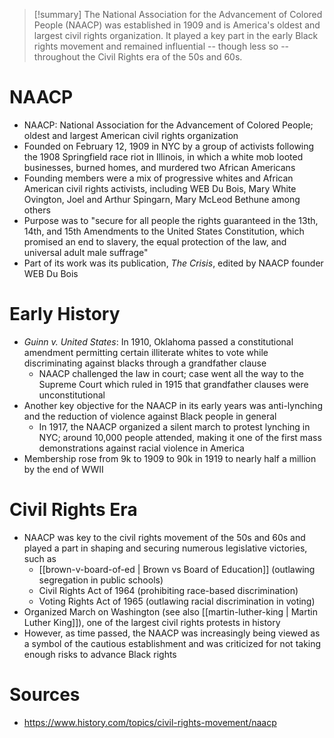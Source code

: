 > [!summary]
> The National Association for the Advancement of Colored People (NAACP) was established in 1909 and is America's oldest and largest civil rights organization. It played a key part in the early Black rights movement and remained influential -- though less so -- throughout the Civil Rights era of the 50s and 60s.

# NAACP

- NAACP: National Association for the Advancement of Colored People; oldest and largest American civil rights organization
- Founded on February 12, 1909 in NYC by a group of activists following the 1908 Springfield race riot in Illinois, in which a white mob looted businesses, burned homes, and murdered two African Americans
- Founding members were a mix of progressive whites and African American civil rights activists, including WEB Du Bois, Mary White Ovington, Joel and Arthur Spingarn, Mary McLeod Bethune among others
- Purpose was to "secure for all people the rights guaranteed in the 13th, 14th, and 15th Amendments to the United States Constitution, which promised an end to slavery, the equal protection of the law, and universal adult male suffrage"
- Part of its work was its publication, _The Crisis_, edited by NAACP founder WEB Du Bois

# Early History

- _Guinn v. United States_: In 1910, Oklahoma passed a constitutional amendment permitting certain illiterate whites to vote while discriminating against blacks through a grandfather clause
	- NAACP challenged the law in court; case went all the way to the Supreme Court which ruled in 1915 that grandfather clauses were unconstitutional
- Another key objective for the NAACP in its early years was anti-lynching and the reduction of violence against Black people in general
	- In 1917, the NAACP organized a silent march to protest lynching in NYC; around 10,000 people attended, making it one of the first mass demonstrations against racial violence in America
- Membership rose from 9k to 1909 to 90k in 1919 to nearly half a million by the end of  WWII

# Civil Rights Era

- NAACP was key to the civil rights movement of the 50s and 60s and played a part in shaping and securing numerous legislative victories, such as
	- [[brown-v-board-of-ed | Brown vs Board of Education]] (outlawing segregation in public schools)
	- Civil Rights Act of 1964 (prohibiting race-based discrimination)
	- Voting Rights Act of 1965 (outlawing racial discrimination in voting)
- Organized March on Washington (see also [[martin-luther-king | Martin Luther King]]), one of the largest civil rights protests in history
- However, as time passed, the NAACP was increasingly being viewed as a symbol of the cautious establishment and was criticized for not taking enough risks to advance Black rights

# Sources

- https://www.history.com/topics/civil-rights-movement/naacp
